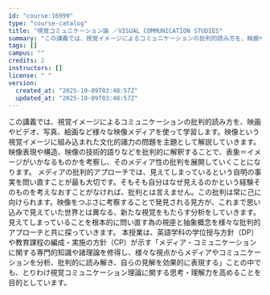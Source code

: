 ```yaml
---
id: "course:16999"
type: "course-catalog"
title: "視覚コミュニケーション論 ／VISUAL COMMUNICATION STUDIES"
summary: "この講義では、視覚イメージによるコミュニケーションの批判的読み方を、映画やビデオ、写真、絵画など様々な映像メディアを使って学習します。映像という視覚イメージに組み込まれた文化的諸力の問題を主題として解説していきます。映像表現や構造、映像の技…"
tags: []
campus: ""
credits: 2
instructors: []
license: " "
version:
  created_at: "2025-10-09T03:48:57Z"
  updated_at: "2025-10-09T03:48:57Z"
---
```


この講義では、視覚イメージによるコミュニケーションの批判的読み方を、映画やビデオ、写真、絵画など様々な映像メディアを使って学習します。映像という視覚イメージに組み込まれた文化的諸力の問題を主題として解説していきます。映像表現や構造、映像の技術的語りなどを批判的に解釈することで、表象＝イメージがいかなるものかを考察し、そのメディア性の批判を展開していくことになります。 メディアの批判的アプローチでは、見えてしまっているという自明の事実を問い直すことが最も大切です。そもそも自分はなぜ見えるのかという経験そのものを考えなおすことがなければ、批判とは言えません。この批判は常に己に向けられます。映像をつぶさに考察することで発見される見方が、これまで思い込みで見えていた世界とは異なる、新たな視覚をもたらす分析をしていきます。見えてしまっていることを根本的に問い直す為の視座と抽象概念を様々な批判的アプローチと共に探っていきます。 本授業は、英語学科の学位授与方針（DP）や教育課程の編成・実施の方針（CP）が示す「メディア・コミュニケーションに関する専門的知識や諸理論を修得し、様々な視点からメディアやコミュニケーションを分析、批判的に読み解き、自らの見解を効果的に表現する」ことの中でも、とりわけ視覚コミュニケーション理論に関する思考・理解力を高めることを目的としています。
